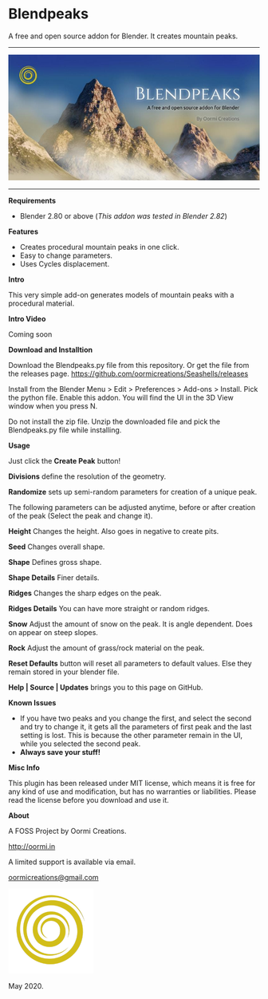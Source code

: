 # Blendpeaks
A free and open source addon for Blender. It creates mountain peaks.

---

![peaks](peaks.jpg)

---

**Requirements**

* Blender 2.80 or above (_This addon was tested in Blender 2.82_)

**Features**

* Creates procedural mountain peaks in one click.
* Easy to change parameters.
* Uses Cycles displacement.

**Intro**

This very simple add-on generates models of mountain peaks with a procedural material. 


**Intro Video**

Coming soon


**Download and Installtion**

Download the Blendpeaks.py file from this repository. Or get the file from the releases page.
https://github.com/oormicreations/Seashells/releases

Install from the Blender Menu > Edit > Preferences > Add-ons > Install. Pick the python file. Enable this addon.
You will find the UI in the 3D View window when you press N.

Do not install the zip file. Unzip the downloaded file and pick the Blendpeaks.py file while installing.

**Usage**

Just click the **Create Peak** button!

**Divisions** define the resolution of the geometry.

**Randomize** sets up semi-random parameters for creation of a unique peak.

The following parameters can be adjusted anytime, before or after creation of the peak (Select the peak and change it).

**Height** Changes the height. Also goes in negative to create pits.

**Seed** Changes overall shape.

**Shape** Defines gross shape.

**Shape Details** Finer details.

**Ridges** Changes the sharp edges on the peak.

**Ridges Details** You can have more straight or random ridges.

**Snow** Adjust the amount of snow on the peak. It is angle dependent. Does on appear on steep slopes.

**Rock** Adjust the amount of grass/rock material on the peak.

**Reset Defaults** button will reset all parameters to default values. Else they remain stored in your blender file.

**Help | Source | Updates** brings you to this page on GitHub.


**Known Issues**

* If you have two peaks and you change the first, and select the second and try to change it, it gets all the parameters of first peak and the last setting is lost. This is because the other parameter remain in the UI, while you selected the second peak.
* **Always save your stuff!**


**Misc Info**

This plugin has been released under MIT license, which means it is free for any kind of use and modification, but has no warranties or liabilities. Please read the license before you download and use it. 

**About**

A FOSS Project by Oormi Creations.

http://oormi.in

A limited support is available via email.

oormicreations@gmail.com


![logo](logo.png)

May 2020.









